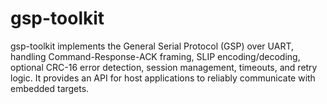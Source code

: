 # gsp-toolkit
gsp-toolkit implements the General Serial Protocol (GSP) over UART, handling Command-Response-ACK framing, SLIP encoding/decoding, optional CRC-16 error detection, session management, timeouts, and retry logic. It provides an API for host applications to reliably communicate with embedded targets.
